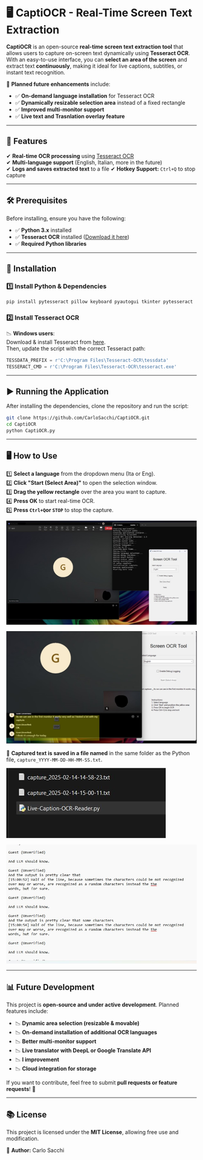 # 🖥️ CaptiOCR - Real-Time Screen Text Extraction

**CaptiOCR** is an open-source **real-time screen text extraction tool** that allows users to capture on-screen text dynamically using **Tesseract OCR**. With an easy-to-use interface, you can **select an area of the screen** and extract text **continuously**, making it ideal for live captions, subtitles, or instant text recognition.

🚀 **Planned future enhancements** include:
- ✅ **On-demand language installation** for Tesseract OCR
- ✅ **Dynamically resizable selection area** instead of a fixed rectangle
- ✅ **Improved multi-monitor support**
- ✅ **Live text and Trasnlation overlay feature**

---

## 📌 Features
✔ **Real-time OCR processing** using [Tesseract OCR](https://github.com/tesseract-ocr/tesseract)  
✔ **Multi-language support** (English, Italian, more in the future)  
✔ **Logs and saves extracted text** to a file
✔ **Hotkey Support:** `Ctrl+Q` to stop capture  

---

## 🛠️ Prerequisites

Before installing, ensure you have the following:
- ✅ **Python 3.x** installed  
- ✅ **Tesseract OCR** installed ([Download it here](https://github.com/tesseract-ocr/tesseract))  
- ✅ **Required Python libraries**  

---

## 👥 Installation

### **1️⃣ Install Python & Dependencies**
```bash
pip install pytesseract pillow keyboard pyautogui tkinter pytesseract
```

### **2️⃣ Install Tesseract OCR**

📉 **Windows users**:  
Download & install Tesseract from [here](https://github.com/tesseract-ocr/tesseract).  
Then, update the script with the correct Tesseract path:
```python
TESSDATA_PREFIX = r'C:\Program Files\Tesseract-OCR\tessdata'
TESSERACT_CMD = r'C:\Program Files\Tesseract-OCR\tesseract.exe'
```

---

## ▶️ Running the Application

After installing the dependencies, clone the repository and run the script:
```bash
git clone https://github.com/CarloSacchi/CaptiOCR.git
cd CaptiOCR
python CaptiOCR.py
```

---

## 🖥️ How to Use

1️⃣ **Select a language** from the dropdown menu (Ita or Eng).  
2️⃣ **Click "Start (Select Area)"** to open the selection window.  
3️⃣ **Drag the yellow rectangle** over the area you want to capture.  
4️⃣ **Press OK** to start real-time OCR.  
5️⃣ **Press `Ctrl+Q`or `STOP`** to stop the capture.

![LiveOCR Start Capturing](images/LiveOCR-Start-Capturing.jpeg)

![LiveOCR Main Screen](images/LiveOCR-MainSCreen.jpeg)

📂 **Captured text is saved in a file named** in the same folder as the Python file, `capture_YYYY-MM-DD-HH-MM-SS.txt`.

![LiveOCR Text Files](images/LiveOCR-txt-files.jpeg)

![LiveOCR Text Output](images/LiveOCR-Text-Output.jpeg)

---

## 📊 Future Development

This project is **open-source and under active development**. Planned features include:
- 📉 **Dynamic area selection (resizable & movable)**
- 📉 **On-demand installation of additional OCR languages**
- 📉 **Better multi-monitor support**
- 📉 **Live translator with DeepL or Google Translate API**
- 📉 **I improvement**
- 📉 **Cloud integration for storage**

If you want to contribute, feel free to submit **pull requests or feature requests**! 🚀

---

## 📚 License

This project is licensed under the **MIT License**, allowing free use and modification.

👤 **Author:** Carlo Sacchi  

